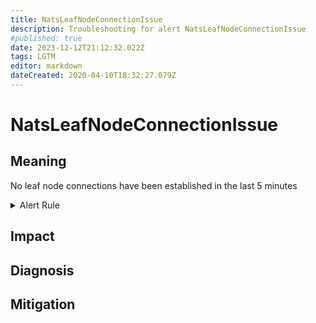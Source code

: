 ```yaml
---
title: NatsLeafNodeConnectionIssue
description: Troubleshooting for alert NatsLeafNodeConnectionIssue
#published: true
date: 2023-12-12T21:12:32.022Z
tags: LGTM
editor: markdown
dateCreated: 2020-04-10T18:32:27.079Z
---
```


# NatsLeafNodeConnectionIssue

## Meaning
[//]: # "Short paragraph that explains what the alert means"
No leaf node connections have been established in the last 5 minutes

<details>
  <summary>Alert Rule</summary>

  ```yaml
alert: NatsLeafNodeConnectionIssue
expr: increase(gnatsd_varz_leafnodes[5m]) == 0
for: 5m
labels:
    severity: critical
annotations:
    summary: Nats leaf node connection issue (instance {{ $labels.instance }})
    description: |-
        No leaf node connections have been established in the last 5 minutes
          VALUE = {{ $value }}
          LABELS = {{ $labels }}
    runbook: http://wiki.ringsq.io/runbook/NatsLeafNodeConnectionIssue

  ```
</details>


## Impact
[//]: # "What could / will happen if the alert is not addressed"



## Diagnosis
[//]: # "Steps to take to identify the cause of the problem"



## Mitigation
[//]: # "The steps necessary to resolve the alert"
